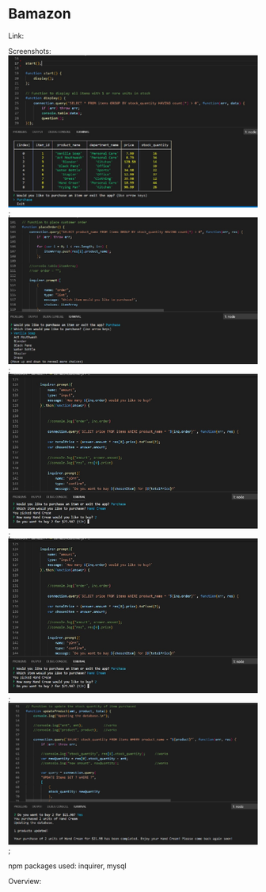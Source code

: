 # Bamazon

Link:

Screenshots:
![App Start Screenshot](images/start_screenshot.jpg);
![Select Item Screenshot](images/item.selection_screenshot.jpg);
![Select Quantity Screenshot](images/how.many_screenshot.jpg);
![Confirmation Screenshot](images/confirmation_screenshot.jpg);
![Update Server Screenshot](images/update.item_screenshot.jpg);

npm packages used: inquirer, mysql

Overview: 